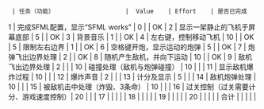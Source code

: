     | 任务（功能）                    |  Value    | Effort    | 是否已完成  
1    | 完成SFML配置，显示“SFML works”  | 0         |           |      OK      |
2    | 显示一架静止的飞机于屏幕底部       | 5         |         |      OK      |
3    | 背景音乐                       | 1         |           |       OK     |
4    | 左右键，控制移动飞机             | 10        |           |      OK     |
5    | 限制左右边界                    | 1         |           |      OK     |
6    | 空格键开炮，显示运动的炮弹        | 5         |           |      OK    |
7    | 炮弹飞出边界处理                | 2          |           |      OK    |
8    | 随机产生敌机，并向下运动          | 10        |           |      OK    |
9    | 敌机飞出边界处理                | 2         |           |             |
10   | 碰撞处理（敌机与炮弹碰撞）        | 10         |           |           |
11   | 显示敌机爆炸过程                | 10         |           |            |
12   | 爆炸声音                       | 2         |           |             |
13   | 计分及显示                     | 5         |           |             |
14   | 敌机炮弹处理                   | 10         |           |            |
15   | 被敌机击中处理（炸毁、3条命）     | 10          |          |          |
16   | 过关控制（过关需要计分、游戏速度控制）| 20    |            |            |
17   |                               |            |           |            |
18   |                               |            |           |            |
19   |                               |            |           |            |
20   |                               |            |           |            |
合计   |                              |            |           |            |


